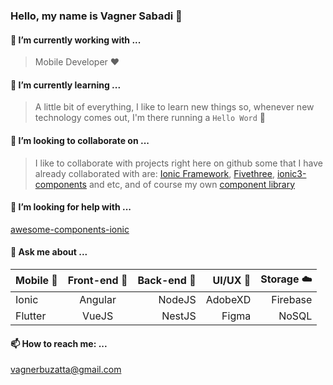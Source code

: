 ### Hello, my name is Vagner Sabadi 👋
<!-- > I currently live in Santa Maria-Rs, Brazil and am 27 years old. I am passionate about technology. Since my first `Hello Word`, I always try to learn more and seek new challenges.-->

#### 🔭  I’m currently working with ...
> Mobile Developer :heart: 

#### 🌱  I’m currently learning ...
> A little bit of everything, I like to learn new things so, whenever new technology comes out, I'm there running a `Hello Word` :running:

#### 👯  I’m looking to collaborate on ...
> I like to collaborate with projects right here on github some that I have already collaborated with are: [Ionic Framework](https://github.com/ionic-team/ionic-framework), [Fivethree](https://github.com/fivethree-team/ionic-4-components), [ionic3-components](https://github.com/yannbf/ionic3-components) and etc, and of course my own [component library](https://github.com/vagnersabadi/awesome-components-ionic)

#### 🤔  I’m looking for help with ...
[awesome-components-ionic](https://github.com/vagnersabadi/awesome-components-ionic)

#### 💬  Ask me about ...

|Mobile :iphone:  |Front-end :full_moon_with_face:  |Back-end :new_moon_with_face:  |UI/UX :art: |Storage :cloud: |
|-----------------|:-------------------------------:|------------------------------:|-----------:|---------------:|
|  Ionic   |  Angular    |  NodeJS    |  AdobeXD | Firebase |
|  Flutter |  VueJS      |  NestJS    |  Figma   | NoSQL    |

#### 📫  How to reach me: ...
vagnerbuzatta@gmail.com

<!--
**vagnersabadi/vagnersabadi** is a ✨ _special_ ✨ repository because its `README.md` (this file) appears on your GitHub profile.

Here are some ideas to get you started:

- 🔭 I’m currently working on ...
- 🌱 I’m currently learning ...
- 👯 I’m looking to collaborate on ...
- 🤔 I’m looking for help with ...
- 💬 Ask me about ...
- 📫 How to reach me: ...
- 😄 Pronouns: ...
- ⚡ Fun fact: ...
-->
